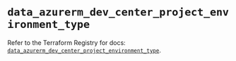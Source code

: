 # `data_azurerm_dev_center_project_environment_type`

Refer to the Terraform Registry for docs: [`data_azurerm_dev_center_project_environment_type`](https://registry.terraform.io/providers/hashicorp/azurerm/4.36.0/docs/data-sources/dev_center_project_environment_type).

